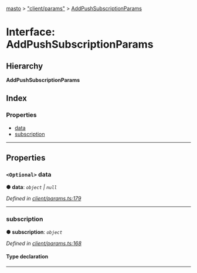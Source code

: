 [masto](../README.md) > ["client/params"](../modules/_client_params_.md) > [AddPushSubscriptionParams](../interfaces/_client_params_.addpushsubscriptionparams.md)

# Interface: AddPushSubscriptionParams

## Hierarchy

**AddPushSubscriptionParams**

## Index

### Properties

* [data](_client_params_.addpushsubscriptionparams.md#data)
* [subscription](_client_params_.addpushsubscriptionparams.md#subscription)

---

## Properties

<a id="data"></a>

### `<Optional>` data

**● data**: *`object` \| `null`*

*Defined in [client/params.ts:179](https://github.com/neet/masto.js/blob/3b7330b/src/client/params.ts#L179)*

___
<a id="subscription"></a>

###  subscription

**● subscription**: *`object`*

*Defined in [client/params.ts:168](https://github.com/neet/masto.js/blob/3b7330b/src/client/params.ts#L168)*

#### Type declaration

___

